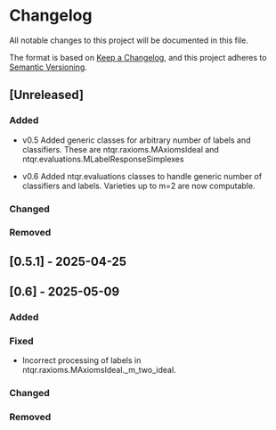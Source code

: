 # Changelog

All notable changes to this project will be documented in this file.

The format is based on [Keep a Changelog](https://keepachangelog.com/en/1.1.0/),
and this project adheres to [Semantic Versioning](https://semver.org/spec/v2.0.0.html).

## [Unreleased]

### Added

- v0.5 Added generic classes for arbitrary number of labels and classifiers.
       These are ntqr.raxioms.MAxiomsIdeal and
       ntqr.evaluations.MLabelResponseSimplexes

- v0.6 Added ntqr.evaluations classes to handle generic number of classifiers
       and labels. Varieties up to m=2 are now computable.

### Changed

### Removed

## [0.5.1] - 2025-04-25
## [0.6]   - 2025-05-09

### Added

### Fixed

- Incorrect processing of labels in ntqr.raxioms.MAxiomsIdeal._m_two_ideal.

### Changed

### Removed


